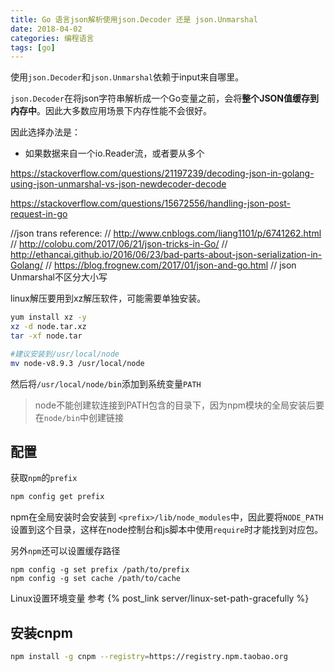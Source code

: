 ```yaml
---
title: Go 语言json解析使用json.Decoder 还是 json.Unmarshal
date: 2018-04-02
categories: 编程语言
tags: [go]
---
```


使用`json.Decoder`和`json.Unmarshal`依赖于input来自哪里。

<!--more-->

`json.Decoder`在将json字符串解析成一个Go变量之前，会将**整个JSON值缓存到内存中**。因此大多数应用场景下内存性能不会很好。

因此选择办法是：
- 如果数据来自一个io.Reader流，或者要从多个

https://stackoverflow.com/questions/21197239/decoding-json-in-golang-using-json-unmarshal-vs-json-newdecoder-decode

https://stackoverflow.com/questions/15672556/handling-json-post-request-in-go

//json trans reference:
// http://www.cnblogs.com/liang1101/p/6741262.html
// http://colobu.com/2017/06/21/json-tricks-in-Go/
// http://ethancai.github.io/2016/06/23/bad-parts-about-json-serialization-in-Golang/
// https://blog.frognew.com/2017/01/json-and-go.html
// json Unmarshal不区分大小写

linux解压要用到xz解压软件，可能需要单独安装。

```bash
yum install xz -y
xz -d node.tar.xz
tar -xf node.tar

#建议安装到/usr/local/node
mv node-v8.9.3 /usr/local/node
```
然后将`/usr/local/node/bin`添加到系统变量`PATH`

> node不能创建软连接到PATH包含的目录下，因为npm模块的全局安装后要在`node/bin`中创建链接

## 配置

获取`npm`的`prefix`
```bash
npm config get prefix
```
npm在全局安装时会安装到 `<prefix>/lib/node_modules`中，因此要将`NODE_PATH`设置到这个目录，这样在node控制台和js脚本中使用`require`时才能找到对应包。

另外`npm`还可以设置缓存路径

```
npm config -g set prefix /path/to/prefix
npm config -g set cache /path/to/cache
```

Linux设置环境变量 参考 {% post_link server/linux-set-path-gracefully %}


## 安装cnpm
```bash
npm install -g cnpm --registry=https://registry.npm.taobao.org
```
